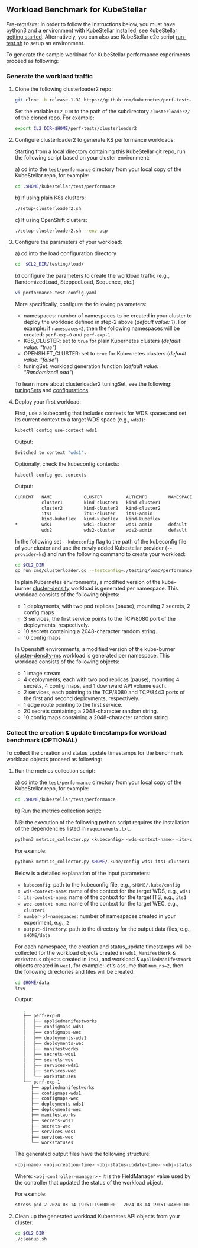 ## Workload Benchmark for KubeStellar

*Pre-requisite*: in order to follow the instructions below, you must have [python3](https://www.python.org/downloads/) and a environment with KubeStellar installed; see [KubeStellar getting started](https://docs.kubestellar.io/release-0.23.1/direct/get-started/). Alternatively, you can also use KubeStellar e2e script [run-test.sh](https://github.com/kubestellar/kubestellar/blob/main/test/e2e/run-test.sh) to setup an environment.

To generate the sample workload for KubeStellar performance experiments proceed as following:

### Generate the workload traffic

1. Clone the following clusterloader2 repo: 

   ```bash
   git clone -b release-1.31 https://github.com/kubernetes/perf-tests.git
   ```

   Set the variable `CL2_DIR` to the path of the subdirectory `clusterloader2/` of the cloned repo. For example: 

   ```bash
   export CL2_DIR=$HOME/perf-tests/clusterloader2
   ```

2. Configure clusterloader2 to generate KS performance workloads:

   Starting from a local directory containing this KubeStellar git repo, run the following script based on your cluster environment:

   a) cd into the `test/performance` directory from your local copy of the KubeStellar repo, for example:

   ```bash
   cd .$HOME/kubestellar/test/performance
   ```

   b) If using plain K8s clusters:

   ```bash
   ./setup-clusterloader2.sh
   ```

   c) If using OpenShift clusters: 

   ```bash
   ./setup-clusterloader2.sh --env ocp
   ```

3. Configure the parameters of your workload:  

   a) cd into the load configuration directory

   ```bash
   cd  $CL2_DIR/testing/load/
   ```
  
   b) configure the parameters to create the workload traffic (e.g., RandomizedLoad, SteppedLoad, Sequence, etc.)
   
   ```bash
   vi performance-test-config.yaml
   ``` 

   More specifically, configure the following parameters: 

   - namespaces: number of namespaces to be created in your cluster to deploy the workload defined in step-2 above (*default value: 1*). For example: if `namespaces=2`, then the following namespaces will be created: `perf-exp-0` and `perf-exp-1`
   - K8S_CLUSTER: set to `true` for plain Kubernetes clusters (*default value: "true"*)
   - OPENSHIFT_CLUSTER: set to `true` for Kubernetes clusters (*default value: "false"*)
   - tuningSet: workload generation function (*default value: "RandomizedLoad"*)

   To learn more about clusterloader2 tuningSet, see the following: [tuningSets](https://github.com/kubernetes/perf-tests/blob/master/clusterloader2/docs/design.md#tuning-set) and [configurations](https://github.com/kubernetes/perf-tests/blob/fac2a5eec96fab76a4bc4858795df4544b729b0b/clusterloader2/api/types.go#L249).




4. Deploy your first workload:

   First, use a kubeconfig that includes contexts for WDS spaces and set its current context to a target WDS space (e.g., `wds1`):

   ```bash
   kubectl config use-context wds1
   ```

   Output:
   ```bash
   Switched to context "wds1".
   ```
   
   Optionally, check the kubeconfig contexts: 
   ```bash
   kubectl config get-contexts
   ```
   
   Output:
   ```bash
   CURRENT   NAME            CLUSTER         AUTHINFO        NAMESPACE
             cluster1        kind-cluster1   kind-cluster1   
             cluster2        kind-cluster2   kind-cluster2   
             its1            its1-cluster    its1-admin      
             kind-kubeflex   kind-kubeflex   kind-kubeflex   
   *         wds1            wds1-cluster    wds1-admin      default
             wds2            wds2-cluster    wds2-admin      default
   ```

   In the following set ``--kubeconfig`` flag to the path of the kubeconfig file of your cluster and use the newly added Kubestellar provider (`--provider=ks`) and run the following command to create your workload:

   ```bash
   cd $CL2_DIR
   go run cmd/clusterloader.go --testconfig=./testing/load/performance-test-config.yaml --kubeconfig=<path>/wds-kubeconfig --provider=ks --v=2
   ```

    In plain Kubernetes environments, a modified version of the kube-burner [cluster-density](https://github.com/kube-burner/kube-burner/tree/main/examples/workloads/cluster-density) workload is generated per namespace. This workload consists of the following objects:

   - 1 deployments, with two pod replicas (pause), mounting 2 secrets, 2 config maps
   - 3 services, the first service points to the TCP/8080 port of the deployments, respectively.
   - 10 secrets containing a 2048-character random string.
   - 10 config maps

   In Openshift environments, a modified version of the kube-burner [cluster-density-ms](https://github.com/kube-burner/kube-burner-ocp/tree/478bb42e1842a94ca3210d26a08633b70a443005/cmd/config/cluster-density-ms) workload is generated per namespace. This workload consists of the following objects:

    - 1 image stream.
    - 4 deployments, each with two pod replicas (pause), mounting 4 secrets, 4 config maps, and
      1 downward API volume each.
    - 2 services, each pointing to the TCP/8080 and TCP/8443 ports of the first and second
      deployments, respectively.
    - 1 edge route pointing to the first service.
    - 20 secrets containing a 2048-character random string.
    - 10 config maps containing a 2048-character random string



### Collect the creation & update timestamps for workload benchmark (OPTIONAL)


To collect the creation and status_update timestamps for the benchmark workload objects proceed as following:  

1. Run the metrics collection script:

   a) cd into the `test/performance` directory from your local copy of the KubeStellar repo, for example:

   ```bash
   cd .$HOME/kubestellar/test/performance
   ```

   b) Run the metrics collection script:

   NB: the execution of the following python script requires the installation of the dependencies listed in `requirements.txt`.

   ```bash 
   python3 metrics_collector.py <kubeconfig> <wds-context-name> <its-context-name> <wec-context-name> <number-of-namespaces> <output-directory> 
   ```

   For example:
   
   ```bash 
   python3 metrics_collector.py $HOME/.kube/config wds1 its1 cluster1 2 $HOME/data
   ```

   Below is a detailed explanation of the input parameters:
   - `kubeconfig`: path to the kubeconfig file, e.g., `$HOME/.kube/config`
   - `wds-context-name`: name of the context for the target WDS, e.g., `wds1`
   - `its-context-name`: name of the context for the target ITS, e.g., `its1`
   - `wec-context-name`: name of the context for the target WEC, e.g., `cluster1`
   - `number-of-namespaces`: number of namespaces created in your experiment, e.g., `2`
   - `output-directory`: path to the directory for the output data files, e.g., `$HOME/data`

   For each namespace, the creation and status_update timestamps will be collected for the workload objects created in `wds1`, `ManifestWork` & `WorkStatus` objects created in `its1`, and workload & `AppliedManifestWork` objects created in `wec1`, for example: let's assume that `num_ns=2`, then the following directories and files will be created: 

   ```bash 
   cd $HOME/data
   tree
   ```

   Output:
   ```bash 
      .
      ├── perf-exp-0
      │   ├── appliedmanifestworks
      │   ├── configmaps-wds1
      │   ├── configmaps-wec
      │   ├── deployments-wds1
      │   ├── deployments-wec
      │   ├── manifestworks
      │   ├── secrets-wds1
      │   ├── secrets-wec
      │   ├── services-wds1
      │   ├── services-wec
      │   └── workstatuses
      └── perf-exp-1
         ├── appliedmanifestworks
         ├── configmaps-wds1
         ├── configmaps-wec
         ├── deployments-wds1
         ├── deployments-wec
         ├── manifestworks
         ├── secrets-wds1
         ├── secrets-wec
         ├── services-wds1
         ├── services-wec
         └── workstatuses
   ```

   The generated output files have the following structure:

   ```bash
   <obj-name> <obj-creation-time> <obj-status-update-time> <obj-status-condition> <obj-controller-manager>
   ```
   
   Where: `<obj-controller-manager>` - it is the FieldManager value used by the controller that updated the status of the workload object.

   For example: 

   ```bash
   stress-pod-2	2024-03-14 19:51:19+00:00	2024-03-14 19:51:44+00:00	Succeeded	controller-manager
   ```

2. Clean up the generated workload Kubernetes API objects from your cluster:

   ```bash
   cd $CL2_DIR
   ./cleanup.sh
   ```
